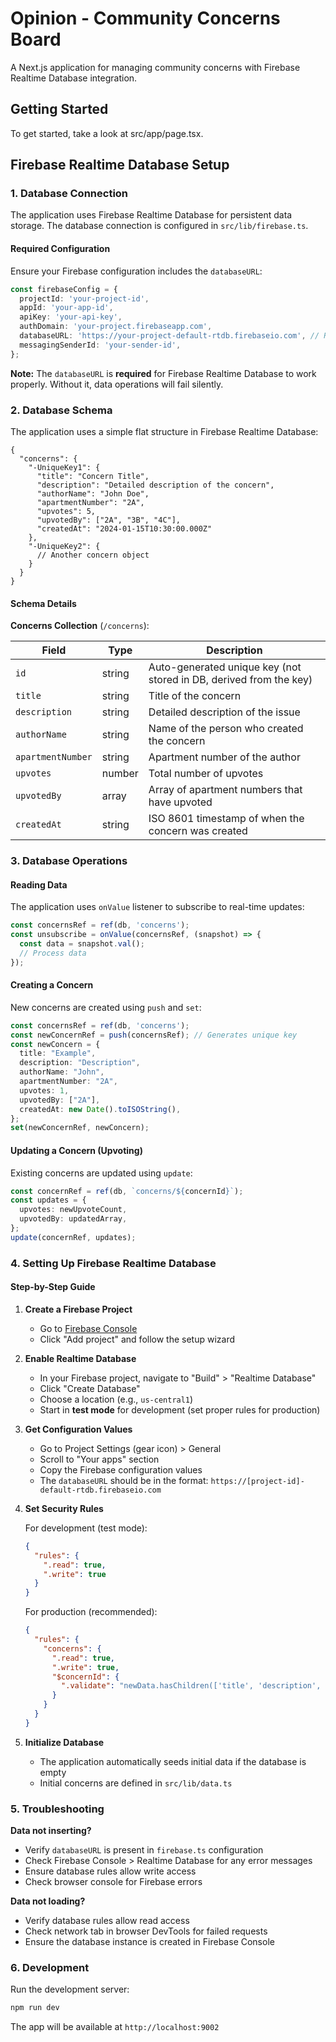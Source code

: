 # Opinion - Community Concerns Board

A Next.js application for managing community concerns with Firebase Realtime Database integration.

## Getting Started

To get started, take a look at src/app/page.tsx.

## Firebase Realtime Database Setup

### 1. Database Connection

The application uses Firebase Realtime Database for persistent data storage. The database connection is configured in `src/lib/firebase.ts`.

#### Required Configuration

Ensure your Firebase configuration includes the `databaseURL`:

```typescript
const firebaseConfig = {
  projectId: 'your-project-id',
  appId: 'your-app-id',
  apiKey: 'your-api-key',
  authDomain: 'your-project.firebaseapp.com',
  databaseURL: 'https://your-project-default-rtdb.firebaseio.com', // Required for Realtime Database
  messagingSenderId: 'your-sender-id',
};
```

**Note:** The `databaseURL` is **required** for Firebase Realtime Database to work properly. Without it, data operations will fail silently.

### 2. Database Schema

The application uses a simple flat structure in Firebase Realtime Database:

```
{
  "concerns": {
    "-UniqueKey1": {
      "title": "Concern Title",
      "description": "Detailed description of the concern",
      "authorName": "John Doe",
      "apartmentNumber": "2A",
      "upvotes": 5,
      "upvotedBy": ["2A", "3B", "4C"],
      "createdAt": "2024-01-15T10:30:00.000Z"
    },
    "-UniqueKey2": {
      // Another concern object
    }
  }
}
```

#### Schema Details

**Concerns Collection** (`/concerns`):

| Field | Type | Description |
|-------|------|-------------|
| `id` | string | Auto-generated unique key (not stored in DB, derived from the key) |
| `title` | string | Title of the concern |
| `description` | string | Detailed description of the issue |
| `authorName` | string | Name of the person who created the concern |
| `apartmentNumber` | string | Apartment number of the author |
| `upvotes` | number | Total number of upvotes |
| `upvotedBy` | array | Array of apartment numbers that have upvoted |
| `createdAt` | string | ISO 8601 timestamp of when the concern was created |

### 3. Database Operations

#### Reading Data

The application uses `onValue` listener to subscribe to real-time updates:

```typescript
const concernsRef = ref(db, 'concerns');
const unsubscribe = onValue(concernsRef, (snapshot) => {
  const data = snapshot.val();
  // Process data
});
```

#### Creating a Concern

New concerns are created using `push` and `set`:

```typescript
const concernsRef = ref(db, 'concerns');
const newConcernRef = push(concernsRef); // Generates unique key
const newConcern = {
  title: "Example",
  description: "Description",
  authorName: "John",
  apartmentNumber: "2A",
  upvotes: 1,
  upvotedBy: ["2A"],
  createdAt: new Date().toISOString(),
};
set(newConcernRef, newConcern);
```

#### Updating a Concern (Upvoting)

Existing concerns are updated using `update`:

```typescript
const concernRef = ref(db, `concerns/${concernId}`);
const updates = {
  upvotes: newUpvoteCount,
  upvotedBy: updatedArray,
};
update(concernRef, updates);
```

### 4. Setting Up Firebase Realtime Database

#### Step-by-Step Guide

1. **Create a Firebase Project**
   - Go to [Firebase Console](https://console.firebase.google.com/)
   - Click "Add project" and follow the setup wizard

2. **Enable Realtime Database**
   - In your Firebase project, navigate to "Build" > "Realtime Database"
   - Click "Create Database"
   - Choose a location (e.g., `us-central1`)
   - Start in **test mode** for development (set proper rules for production)

3. **Get Configuration Values**
   - Go to Project Settings (gear icon) > General
   - Scroll to "Your apps" section
   - Copy the Firebase configuration values
   - The `databaseURL` should be in the format: `https://[project-id]-default-rtdb.firebaseio.com`

4. **Set Security Rules**
   
   For development (test mode):
   ```json
   {
     "rules": {
       ".read": true,
       ".write": true
     }
   }
   ```

   For production (recommended):
   ```json
   {
     "rules": {
       "concerns": {
         ".read": true,
         ".write": true,
         "$concernId": {
           ".validate": "newData.hasChildren(['title', 'description', 'authorName', 'apartmentNumber', 'upvotes', 'upvotedBy', 'createdAt'])"
         }
       }
     }
   }
   ```

5. **Initialize Database**
   - The application automatically seeds initial data if the database is empty
   - Initial concerns are defined in `src/lib/data.ts`

### 5. Troubleshooting

**Data not inserting?**
- Verify `databaseURL` is present in `firebase.ts` configuration
- Check Firebase Console > Realtime Database for any error messages
- Ensure database rules allow write access
- Check browser console for Firebase errors

**Data not loading?**
- Verify database rules allow read access
- Check network tab in browser DevTools for failed requests
- Ensure the database instance is created in Firebase Console

### 6. Development

Run the development server:

```bash
npm run dev
```

The app will be available at `http://localhost:9002`
